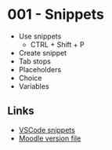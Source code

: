 # 001 - Snippets

- Use snippets
    - CTRL + Shift + P
- Create snippet
- Tab stops
- Placeholders
- Choice
- Variables

## Links

- [VSCode snippets](https://code.visualstudio.com/docs/editor/userdefinedsnippets)
- [Moodle version file](https://github.com/moodle/moodle/blob/MOODLE_37_STABLE/version.php)